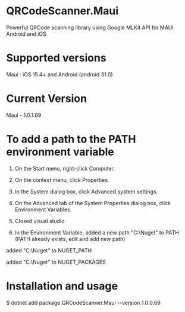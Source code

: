 # QRCodeScanner.Maui
 
 Powerful QRCode scanning library using Google MLKit API for MAUI Android and iOS
 
# Supported versions
 
Maui : iOS 15.4+ and Android (android 31.0)

# Current Version

Maui - 1.0.1.69

# To add a path to the PATH environment variable

1. On the Start menu, right-click Computer.

2. On the context menu, click Properties.

3. In the System dialog box, click Advanced system settings.

4. On the Advanced tab of the System Properties dialog box, click Environment Variables.

5. Closed visual studio

6. In the Environment Variable, added a new path "C:\Nuget" to PATH (PATH already exists, edit and add new path)

added "C:\Nuget" to NUGET_PATH

added "C:\Nuget" to NUGET_PACKAGES

# Installation and usage

$ dotnet add package QRCodeScanner.Maui --version 1.0.0.69
